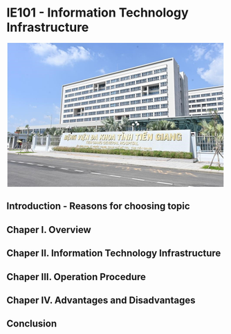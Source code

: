 # IE101 - Information Technology Infrastructure

<div align="center">
<img src="Images/Hospital_img.jpg" alt="Hospital image" width="500"/>
</div>

## Introduction - Reasons for choosing topic

## Chaper I. Overview

## Chaper II. Information Technology Infrastructure

## Chaper III. Operation Procedure

## Chaper IV. Advantages and Disadvantages

## Conclusion
